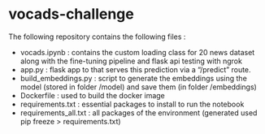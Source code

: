 # vocads-challenge

The following repository contains the following files : 

* vocads.ipynb : contains the custom loading class for 20 news dataset along with the fine-tuning pipeline and flask api testing with ngrok
* app.py : flask app to that serves this prediction via a “/predict” route.
* build_embeddings.py : script to generate the embeddings using the model (stored in folder /model) and save them (in folder /embeddings)
* Dockerfile : used to build the docker image 
* requirements.txt : essential packages to install to run the notebook
* requirements_all.txt : all packages of the environment (generated used pip freeze > requirements.txt)
  

